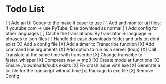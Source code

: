 # Todo List
[ ] Add an UI Gooey to the make it easer to use
[ ] Add and monitor url files: 	If youtube.com => use PyTube; 	Else download as normal
[ ] Add config for other languages
[ ] Cache the translations: By translator => language => phrases to json files
[ ] Handle the case downloads folder and urls.txt dont exist
[X] Add a config file
[X] Add a timer to Transcribe function
[X] Add command line arguments
[X] Add option to run as a server (loop)
[X] Call Translate at the same time with transcribe
[X] Change transcibe to faster_whisper
[X] Compress wav => mp3
[X] Create modular functions
[X] Ensure ./downloads/subs exists
[X] Fix crash issue with exe
[X] Generate a txt file for the transcript without time 
[x] Package to exe file
[X] Remove Config